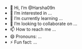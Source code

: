 - 👋 Hi, I’m @Harsha09n
- 👀 I’m interested in ...
- 🌱 I’m currently learning ...
- 💞️ I’m looking to collaborate on ...
- 📫 How to reach me ...
- 😄 Pronouns: ...
- ⚡ Fun fact: ...

<!---
Harsha09n/Harsha09n is a ✨ special ✨ repository because its `README.md` (this file) appears on your GitHub profile.
You can click the Preview link to take a look at your changes.
--->
